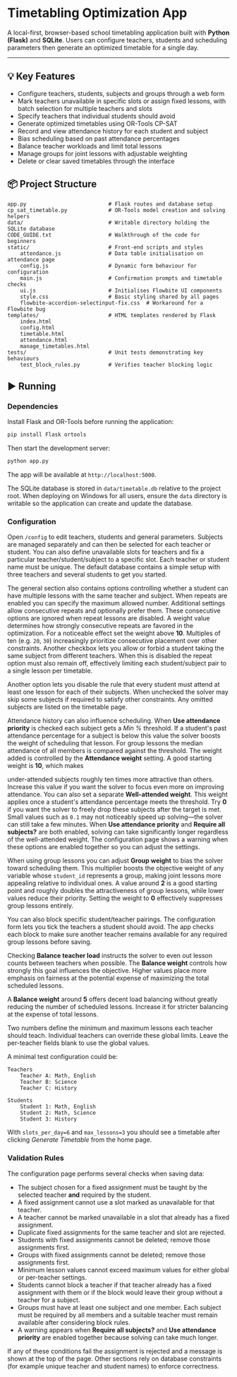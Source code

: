 # Timetabling Optimization App

A local-first, browser-based school timetabling application built with **Python (Flask)** and **SQLite**. Users can configure teachers, students and scheduling parameters then generate an optimized timetable for a single day.

---

## 💡 Key Features

- Configure teachers, students, subjects and groups through a web form
- Mark teachers unavailable in specific slots or assign fixed lessons, with batch selection for multiple teachers and slots
- Specify teachers that individual students should avoid
- Generate optimized timetables using OR-Tools CP-SAT
- Record and view attendance history for each student and subject
- Bias scheduling based on past attendance percentages
- Balance teacher workloads and limit total lessons
- Manage groups for joint lessons with adjustable weighting
- Delete or clear saved timetables through the interface

## 📦 Project Structure

```
app.py                          # Flask routes and database setup
cp_sat_timetable.py             # OR-Tools model creation and solving helpers
data/                           # Writable directory holding the SQLite database
CODE_GUIDE.txt                  # Walkthrough of the code for beginners
static/                         # Front-end scripts and styles
    attendance.js               # Data table initialisation on attendance page
    config.js                   # Dynamic form behaviour for configuration
    main.js                     # Confirmation prompts and timetable checks
    ui.js                       # Initialises Flowbite UI components
    style.css                   # Basic styling shared by all pages
    flowbite-accordion-selectinput-fix.css  # Workaround for a Flowbite bug
templates/                      # HTML templates rendered by Flask
    index.html
    config.html
    timetable.html
    attendance.html
    manage_timetables.html
tests/                          # Unit tests demonstrating key behaviours
    test_block_rules.py         # Verifies teacher blocking logic
```

## ▶️ Running

### Dependencies

Install Flask and OR-Tools before running the application:

```bash
pip install Flask ortools
```

Then start the development server:

```bash
python app.py
```

The app will be available at `http://localhost:5000`.

The SQLite database is stored in `data/timetable.db` relative to the project
root. When deploying on Windows for all users, ensure the `data` directory is
writable so the application can create and update the database.

### Configuration

Open `/config` to edit teachers, students and general parameters. Subjects are
managed separately and can then be selected for each teacher or student. You
can also define unavailable slots for teachers and fix a particular
teacher/student/subject to a specific slot. Each teacher or student name must be
unique. The default database contains a simple setup with three teachers and
several students to get you started.

The general section also contains options controlling whether a student can
have multiple lessons with the same teacher and subject. When repeats are
enabled you can specify the maximum allowed number. Additional settings allow
consecutive repeats and optionally prefer them. These consecutive options are
ignored when repeat lessons are disabled. A weight value determines how strongly
consecutive repeats are favored in the optimization. For a noticeable effect
set the weight above **10**. Multiples of ten (e.g. `20`, `30`) increasingly
prioritize consecutive placement over other constraints. Another checkbox lets
you allow or forbid a student taking the same subject from different teachers.
When this is disabled the repeat option must also remain off, effectively
limiting each student/subject pair to a single lesson per timetable.

Another option lets you disable the rule that every student must attend at
least one lesson for each of their subjects. When unchecked the solver may skip
some subjects if required to satisfy other constraints. Any omitted subjects are
listed on the timetable page.

Attendance history can also influence scheduling. When **Use attendance
priority** is checked each subject gets a *Min %* threshold. If a student's past
attendance percentage for a subject is below this value the solver boosts the
weight of scheduling that lesson. For group lessons the median attendance of all
members is compared against the threshold. The weight added is controlled by the
**Attendance weight** setting. A good starting weight is **10**, which makes

under-attended subjects roughly ten times more attractive than others. Increase
this value if you want the solver to focus even more on improving attendance.
You can also set a separate **Well-attended weight**. This weight applies once a
student's attendance percentage meets the threshold. Try **0** if you want the
solver to freely drop these subjects after the target is met. Small values such
as `0.1` may not noticeably speed up solving—the solver can still take a few
minutes. When **Use attendance priority** and **Require all subjects?** are both enabled, solving can take significantly longer regardless of the well-attended weight. The configuration page shows a warning when these options are enabled together so you can adjust the settings.

When using group lessons you can adjust **Group weight** to bias the solver
toward scheduling them. This multiplier boosts the objective weight of any
variable whose ``student_id`` represents a group, making joint lessons more
appealing relative to individual ones. A value around **2** is a good
starting point and roughly doubles the attractiveness of group lessons, while
lower values reduce their priority. Setting the weight to **0** effectively
suppresses group lessons entirely.

You can also block specific student/teacher pairings. The configuration form
lets you tick the teachers a student should avoid. The app checks each block
to make sure another teacher remains available for any required group lessons
before saving.

Checking **Balance teacher load** instructs the solver to even out lesson counts
between teachers when possible. The **Balance weight** controls how strongly this
goal influences the objective. Higher values place more emphasis on fairness at
the potential expense of maximizing the total scheduled lessons.

A **Balance weight** around **5** offers decent load balancing without greatly
reducing the number of scheduled lessons. Increase it for stricter balancing at
the expense of total lessons.

Two numbers define the minimum and maximum lessons each teacher should teach.
Individual teachers can override these global limits. Leave the per-teacher
fields blank to use the global values.

A minimal test configuration could be:

```
Teachers
    Teacher A: Math, English
    Teacher B: Science
    Teacher C: History

Students
    Student 1: Math, English
    Student 2: Math, Science
    Student 3: History
```

With `slots_per_day=6` and `max_lessons=3` you should see a timetable after
clicking *Generate Timetable* from the home page.

### Validation Rules

The configuration page performs several checks when saving data:

* The subject chosen for a fixed assignment must be taught by the selected
  teacher **and** required by the student.
* A fixed assignment cannot use a slot marked as unavailable for that teacher.
* A teacher cannot be marked unavailable in a slot that already has a fixed assignment.
* Duplicate fixed assignments for the same teacher and slot are rejected.
* Students with fixed assignments cannot be deleted; remove those assignments first.
* Groups with fixed assignments cannot be deleted; remove those assignments first.
* Minimum lesson values cannot exceed maximum values for either global or per-teacher settings.
* Students cannot block a teacher if that teacher already has a fixed assignment with them or if the block would leave their group without a teacher for a subject.
* Groups must have at least one subject and one member. Each subject must be required by all members and a suitable teacher must remain available after considering block rules.
* A warning appears when **Require all subjects?** and **Use attendance priority** are enabled together because solving can take much longer.

If any of these conditions fail the assignment is rejected and a message is
shown at the top of the page. Other sections rely on database constraints (for
example unique teacher and student names) to enforce correctness.
